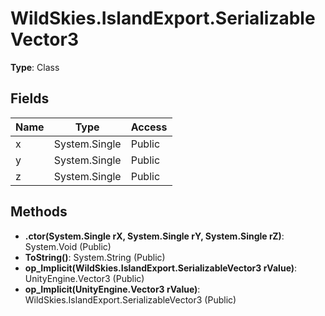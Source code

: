 ﻿# WildSkies.IslandExport.SerializableVector3

**Type**: Class

## Fields

| Name | Type | Access |
|------|------|--------|
| x | System.Single | Public |
| y | System.Single | Public |
| z | System.Single | Public |

## Methods

- **.ctor(System.Single rX, System.Single rY, System.Single rZ)**: System.Void (Public)
- **ToString()**: System.String (Public)
- **op_Implicit(WildSkies.IslandExport.SerializableVector3 rValue)**: UnityEngine.Vector3 (Public)
- **op_Implicit(UnityEngine.Vector3 rValue)**: WildSkies.IslandExport.SerializableVector3 (Public)

